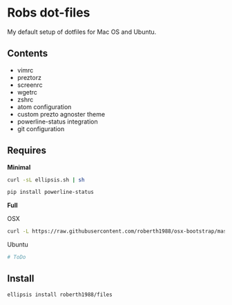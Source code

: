 # Robs dot-files

My default setup of dotfiles for Mac OS and Ubuntu.

## Contents

- vimrc
- preztorz
- screenrc
- wgetrc
- zshrc
- atom configuration
- custom prezto agnoster theme
- powerline-status integration
- git configuration

## Requires

**Minimal**
```bash
curl -sL ellipsis.sh | sh

pip install powerline-status
```

**Full**

OSX
```bash
curl -L https://raw.githubusercontent.com/roberth1988/osx-bootstrap/master/bootstrap.sh | sh
```

Ubuntu
```bash
# ToDo
```

## Install
```bash
ellipsis install roberth1988/files
```

